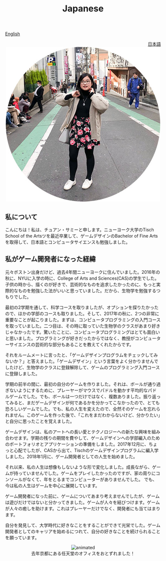 ﻿---
layout: category
title: Japanese
category: japanese
---


<a href="https://chuangsammy.dev/">English</a>
<div style="text-align: right"> <a href="/japanese">日本語</a> </div>

<div align="center">
<img src="/assets/artwork/Me.jpg" alt="Me">
</div>

## 私について
こんにちは！私は、チュアン・サミーと申します。ニューヨーク大学のTisch School of the Artsツを最近卒業して、ゲームデザインのBachelor of Fine Artsを取得して、日本語とコンピュータサイエンスも勉強しました。

## 私がゲーム開発者になった経緯

元々ボストン出身だけど、過去4年間ニューヨークに住んでいました。2016年の秋に、NYUに入学の時に、College of Arts and Sciences(CAS)の学生でした。子供の時から、描くのが好きで、芸術的なものを追求したかったのに、もっと実際的なものを勉強した法がいいと思っていました。だから、生物学を勉強するつもりでした。

最初の2学期を通して、科学コースを取りましたが、オプションを探りたかったので、ほかの学部のコースも取りました。そして、2017年の秋に、2つの非常に重要なことが起こりました。まずは、コンピュータプログラミングの入門コースを取っていました。二つ目は、その時に取っていた生物学のクラスがあまり好きじゃなかったです。驚いたことに、コンピュータプログラミングはとても面白いと思いました。プログラミングが好きだったからではなく、教授がコンピューターサイエンスの芸術的な部分もあることを教えてくれたからです。

それをルームメートに言ったと、「ゲームデザインプログラムをチェックしてみないか？」と答えました。「ゲームデザイン」という言葉をよく分かりませんでしたけど、生物学のクラスに登録解除して、ゲームのプログラミング入門コースに登録しました。

学期の前半の間に、最初の自分のゲームを作りました。それは、ボールが通り過ぎないようにするために、プレーヤーがマウスでパドルを動かす平均的なパドルゲームでした。でも、ボールは一つだけではなく、複数ありました。振り返ってみると、まだゲームデザインが何であるかを分かってこなかったので、とても恐ろしいゲームでした。でも、私の人生を変えたので、全然そのゲームを忘れられません。このゲームを作った後で、「これをまだわからないけど、分かりたい」と自分に思ったことを覚えました。

ゲームデザインは、私のアートへの長い愛とテクノロジーへの新たな興味を組み合わせます。学期の残りの期間を費やして、ゲームデザインへの学部編入のためのポートフォリオとアプリケーションの準備をしました。2017年12月に、ちょっと心配でしたが、CASから出て、Tischのゲームデザインプログラムに編入学しました。2018年1月に、ゲーム開発者としての人生を始めました。

それ以来、私の人生は想像もしないような形で変化しました。成長ながら、ゲームが持っていませんでした。ゲームをプレイしたかったのですが、家の周りにコンソールがなくて、年をとるまでコンピューターがありませんでした。 でも、今は私の人生はゲームを中心に展開しています。

ゲーム開発者になった前に、ゲームについてあまり考えませんでしたが、ゲームは遊びだけではないと分かってきました。ゲームが人々を結びつけます。ゲームが人々の癒しを助けます。これはプレーヤーだけでなく、開発者にも当てはまります。

自分を発見して、大学時代に好きなことをすることができて光栄でした。ゲーム開発者としてのキャリアを始めるにつれて、自分の好きなことを続けられることを願っています。

<div align="center">
<img src="https://media.giphy.com/media/VGJl8zB5kVZ98k4eBa/giphy.gif" alt="animated" />
</div>
<div align="center">
去年京都にある任天堂のオフィスをおとずれました！
</div>
